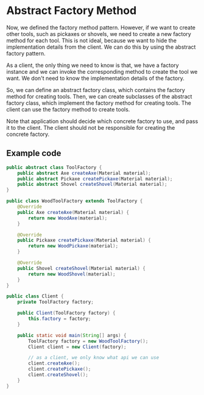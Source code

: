 # Abstract Factory Method

Now, we defined the factory method pattern. However, if we want to create other tools, such as pickaxes or shovels, we need to create a new factory method for each tool. This is not ideal, because we want to hide the implementation details from the client. We can do this by using the abstract factory pattern.

As a client, the only thing we need to know is that, we have a factory instance and we can invoke the corresponding method to create the tool we want. We don't need to know the implementation details of the factory.

So, we can define an abstract factory class, which contains the factory method for creating tools. Then, we can create subclasses of the abstract factory class, which implement the factory method for creating tools. The client can use the factory method to create tools.

Note that application should decide which concrete factory to use, and pass it to the client. The client should not be responsible for creating the concrete factory.

## Example code

```java
public abstract class ToolFactory {
    public abstract Axe createAxe(Material material);
    public abstract Pickaxe createPickaxe(Material material);
    public abstract Shovel createShovel(Material material);
}

public class WoodToolFactory extends ToolFactory {
    @Override
    public Axe createAxe(Material material) {
        return new WoodAxe(material);
    }

    @Override
    public Pickaxe createPickaxe(Material material) {
        return new WoodPickaxe(material);
    }

    @Override
    public Shovel createShovel(Material material) {
        return new WoodShovel(material);
    }
}

public class Client {
    private ToolFactory factory;

    public Client(ToolFactory factory) {
        this.factory = factory;
    }

    public static void main(String[] args) {
        ToolFactory factory = new WoodToolFactory();
        Client client = new Client(factory);

        // as a client, we only know what api we can use
        client.createAxe();
        client.createPickaxe();
        client.createShovel();
    }
}

```